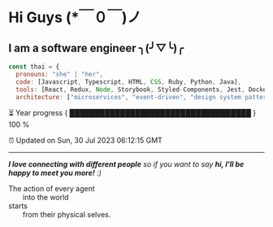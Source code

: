 # Hi Guys  (*￣０￣)ノ 
## I am a software engineer  ╮(╯▽╰)╭

```javascript
const thai = {
  pronouns: "she" | "her",
  code: [Javascript, Typescript, HTML, CSS, Ruby, Python, Java],
  tools: [React, Redux, Node, Storybook, Styled-Components, Jest, Docker],
  architecture: ["microservices", "event-driven", "design system pattern"],

```

⏳ Year progress { ████████████████████████████████████ } 100 %

⏰ Updated on Sun, 30 Jul 2023 06:12:15 GMT

---

<em><b>I love connecting with different people</b> so if you want to say <b>hi, I'll be happy to meet you more!</b> :)</em>

The action of every agent <br/>
  into the world <br />
starts <br />
  from their physical selves. <br />
